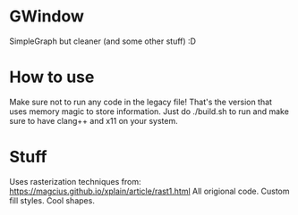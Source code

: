 # GWindow
SimpleGraph but cleaner (and some other stuff) :D
# How to use
Make sure not to run any code in the legacy file! That's the version
that uses memory magic to store information.
Just do ./build.sh to run and make sure to have clang++ and x11 on
your system.
# Stuff
Uses rasterization techniques from: https://magcius.github.io/xplain/article/rast1.html
All origional code.
Custom fill styles.
Cool shapes.

